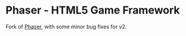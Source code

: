 # Phaser - HTML5 Game Framework

Fork of [Phaser](https://github.com/photonstorm/phaser), with some minor bug fixes for v2.